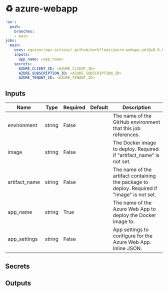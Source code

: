 # ♻ azure-webapp

```yaml
'on':
  push:
    branches:
    - main
jobs:
  main:
    uses: equinor/ops-actions/.github/workflows/azure-webapp.yml@v8.8.0
    inputs:
      app_name: <app_name>
    secrets:
      AZURE_CLIENT_ID: <AZURE_CLIENT_ID>
      AZURE_SUBSCRIPTION_ID: <AZURE_SUBSCRIPTION_ID>
      AZURE_TENANT_ID: <AZURE_TENANT_ID>

```

## Inputs


| Name | Type | Required | Default | Description |
| --- | --- | --- | --- | --- |
| environment | string | False |  | The name of the GitHub environment that this job references. |
| image | string | False |  | The Docker image to deploy. Required if "artifact_name" is not set. |
| artifact_name | string | False |  | The name of the artifact containing the package to deploy. Required if "image" is not set. |
| app_name | string | True |  | The name of the Azure Web App to deploy the Docker image to. |
| app_settings | string | False |  | App settings to configure for the Azure Web App. Inline JSON. |


## Secrets

## Outputs
